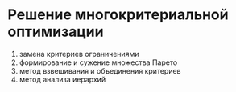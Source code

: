 # Решение многокритериальной оптимизации
1) замена критериев ограничениями
2) формирование и сужение множества Парето
3) метод взвешивания и объединения критериев
4) метод анализа иерархий
